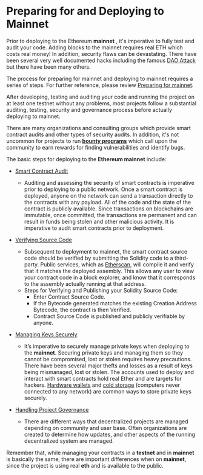 # Preparing for and Deploying to **Mainnet**

Prior to deploying to the Ethereum **mainnet** , it&#39;s imperative to fully test and audit your code. Adding blocks to the mainnet requires real ETH which costs real money! In addition, security flaws can be devastating. There have been several very well documented hacks including the famous [DAO Attack](https://www.coindesk.com/understanding-dao-hack-journalists) but there have been many others.

The process for preparing for mainnet and deploying to mainnet requires a series of steps. For further reference, please review [Preparing for mainnet](https://docs.openzeppelin.com/learn/preparing-for-mainnet).

After developing, testing and auditing your code and running the project on at least one testnet without any problems, most projects follow a substantial auditing, testing, security and governance process before actually deploying to mainnet.

There are many organizations and consulting groups which provide smart contract audits and other types of security audits. In addition, it&#39;s not uncommon for projects to run [**bounty programs**](https://bounty.ethereum.org/) which call upon the community to earn rewards for finding vulnerabilities and identify bugs.

The basic steps for deploying to the **Ethereum mainnet** include:

- [Smart Contract Audit](https://docs.openzeppelin.com/learn/preparing-for-mainnet#auditing-and-security)
	- Auditing and assessing the security of smart contracts is imperative prior to deploying to a public network. Once a smart contract is deployed, anyone on the network can send a transaction directly to the contracts with any payload. All of the code and the state of the contract is publicly available. Since transactions on blockchains are immutable, once committed, the transactions are permanent and can result in funds being stolen and other malicious activity. It is imperative to audit smart contracts prior to deployment.
- [Verifying Source Code](https://docs.openzeppelin.com/learn/preparing-for-mainnet#verify-source-code)
	- Subsequent to deployment to mainnet, the smart contract source code should be verified by submitting the Solidity code to a third-party. Public services, which as [Etherscan](https://etherscan.io/verifyContract), will compile it and verify that it matches the deployed assembly. This allows any user to view your contract code in a block explorer, and know that it corresponds to the assembly actually running at that address.
	- Steps for Verifying and Publishing your Solidity Source Code:
		- Enter Contract Source Code.
		- If the Bytecode generated matches the existing Creation Address Bytecode, the contract is then Verified.
		- Contract Source Code is published and publicly verifiable by anyone.
- [Managing Keys Securely](https://docs.openzeppelin.com/learn/preparing-for-mainnet#key-management)
	- It’s imperative to securely manage private keys when deploying to the **mainnet**. Securing private keys and managing them so they cannot be compromised, lost or stolen requires heavy precautions. There have been several major thefts and losses as a result of keys being mismanaged, lost or stolen. The accounts used to deploy and interact with smart contracts hold real Ether and are targets for hackers. [Hardware wallets](https://docs.ethhub.io/using-ethereum/wallets/hardware/) and [cold storage](https://www.investopedia.com/terms/c/cold-storage.asp#:~:text=Key%20Takeaways&text=Cold%20storage%20is%20a%20way,their%20holdings%20via%20traditional%20means.) (computers never connected to any network) are common ways to store private keys securely.

- [Handling Project Governance](https://docs.openzeppelin.com/learn/preparing-for-mainnet#project-governance)
	- There are different ways that decentralized projects are managed depending on community and user base. Often organizations are created to determine how updates, and other aspects of the running decentralized system are managed.

Remember that, while managing your contracts in a **testnet** and in **mainnet** is basically the same, there are important differences when on **mainnet**, since the project is using real **eth** and is available to the public.

